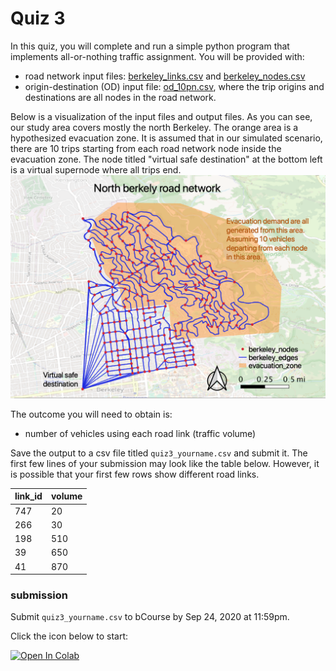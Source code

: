 # Quiz 3

In this quiz, you will complete and run a simple python program that implements all-or-nothing traffic assignment. You will be provided with:
* road network input files: [berkeley_links.csv](https://raw.githubusercontent.com/UCB-CE170a/Fall2020/master/traffic_data/berkeley_links.csv) and [berkeley_nodes.csv](https://raw.githubusercontent.com/UCB-CE170a/Fall2020/master/traffic_data/berkeley_nodes.csv)
* origin-destination (OD) input file: [od_10pn.csv](https://raw.githubusercontent.com/UCB-CE170a/Fall2020/master/traffic_data/od_10pn.csv), where the trip origins and destinations are all nodes in the road network.

Below is a visualization of the input files and output files. As you can see, our study area covers mostly the north Berkeley. The orange area is a hypothesized evacuation zone. It is assumed that in our simulated scenario, there are 10 trips starting from each road network node inside the evacuation zone. The node titled "virtual safe destination" at the bottom left is a virtual supernode where all trips end.
![berkeley_road_network](berkeley_road_network.png "Berkeley roads")

The outcome you will need to obtain is:
* number of vehicles using each road link (traffic volume)

Save the output to a csv file titled `quiz3_yourname.csv` and submit it. The first few lines of your submission may look like the table below. However, it is possible that your first few rows show different road links.

| link_id | volume |
|---------|--------|
|747      |20      |
|266      |30      |
|198      |510     |
|39       |650     |
|41       |870     |


### submission
Submit `quiz3_yourname.csv` to bCourse by Sep 24, 2020 at 11:59pm.

Click the icon below to start:

[![Open In Colab](https://colab.research.google.com/assets/colab-badge.svg)](https://colab.research.google.com/github/UCB-CE170a/Fall2020/blob/master/homeworks/quiz3/quiz3_student.ipynb)
